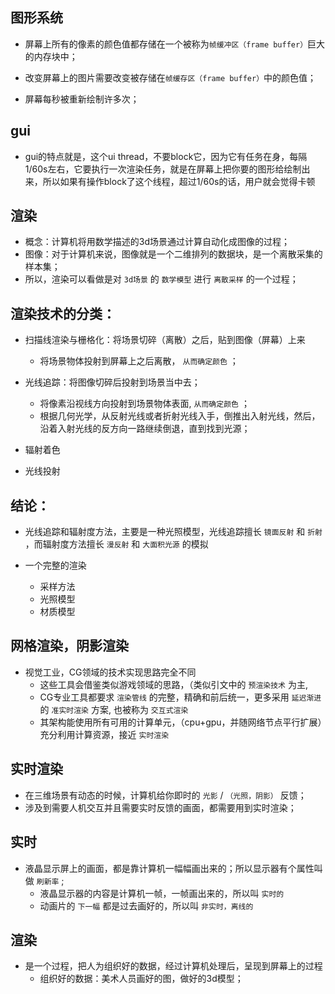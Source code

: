 ## 图形系统

* 屏幕上所有的像素的颜色值都存储在一个被称为`帧缓冲区（frame buffer）`巨大的内存块中；

* 改变屏幕上的图片需要改变被存储在`帧缓存区（frame buffer）`中的颜色值；

* 屏幕每秒被重新绘制许多次；

## gui

* gui的特点就是，这个ui thread，不要block它，因为它有任务在身，每隔1/60s左右，它要执行一次渲染任务，就是在屏幕上把你要的图形给绘制出来，所以如果有操作block了这个线程，超过1/60s的话，用户就会觉得卡顿

## 渲染

* 概念：计算机将用数学描述的3d场景通过计算自动化成图像的过程；
* 图像：对于计算机来说，图像就是一个二维排列的数据块，是一个离散采集的样本集；
* 所以，渲染可以看做是对 `3d场景` 的 `数学模型` 进行 `离散采样` 的一个过程；

## 渲染技术的分类：

* 扫描线渲染与栅格化：将场景切碎（离散）之后，贴到图像（屏幕）上来
  + 将场景物体投射到屏幕上之后离散， `从而确定颜色` ；

* 光线追踪：将图像切碎后投射到场景当中去；
  + 将像素沿视线方向投射到场景物体表面, `从而确定颜色` ；
  + 根据几何光学，从反射光线或者折射光线入手，倒推出入射光线，然后，沿着入射光线的反方向一路继续倒退，直到找到光源；

* 辐射着色

* 光线投射

## 结论：

* 光线追踪和辐射度方法，主要是一种光照模型，光线追踪擅长 `镜面反射` 和 `折射` ，而辐射度方法擅长 `漫反射` 和 `大面积光源` 的模拟

* 一个完整的渲染
  + 采样方法
  + 光照模型
  + 材质模型

## 网格渲染，阴影渲染

* 视觉工业，CG领域的技术实现思路完全不同
  + 这些工具会借鉴类似游戏领域的思路，（类似引文中的 `预渲染技术` 为主, 
  + CG专业工具都要求 `渲染管线` 的完整，精确和前后统一，更多采用 `延迟渐进` 的 `准实时渲染` 方案, 也被称为 `交互式渲染`
  + 其架构能使用所有可用的计算单元，（cpu+gpu，并随网络节点平行扩展）充分利用计算资源，接近 `实时渲染`

## 实时渲染

* 在三维场景有动态的时候，计算机给你即时的 `光影` / `（光照，阴影）` 反馈；
* 涉及到需要人机交互并且需要实时反馈的画面，都需要用到实时渲染；

## 实时

* 液晶显示屏上的画面，都是靠计算机一幅幅画出来的；所以显示器有个属性叫做 `刷新率` ; 
  + 液晶显示器的内容是计算机一帧，一帧画出来的，所以叫 `实时的`
  + 动画片的 `下一幅` 都是过去画好的，所以叫 `非实时，离线的`

## 渲染
- 是一个过程，把人为组织好的数据，经过计算机处理后，呈现到屏幕上的过程
  + 组织好的数据：美术人员画好的图，做好的3d模型；
